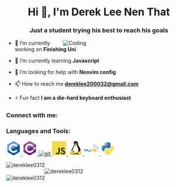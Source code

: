 <h1 align="center">Hi 👋, I'm Derek Lee Nen That</h1>
<h3 align="center">Just a student trying his best to reach his goals</h3>
<img align="right" alt="Coding" width="350" src="https://media4.giphy.com/media/qgQUggAC3Pfv687qPC/giphy.gif?cid=790b76116eb2a8589410f3e114b941ca652418453dc6426a&rid=giphy.gif&ct=g">

- 🔭 I’m currently working on **Finishing Uni**

- 🌱 I’m currently learning **Javascript**

- 🤝 I’m looking for help with **Neovim config**

- 📫 How to reach me **dereklee200032@gmail.com**

- ⚡ Fun fact **I am a die-hard keyboard enthusiast**

<h3 align="left">Connect with me:</h3>
<p align="left">
</p>

<h3 align="left">Languages and Tools:</h3>
<p align="left"> <a href="https://www.cprogramming.com/" target="_blank" rel="noreferrer"> <img src="https://raw.githubusercontent.com/devicons/devicon/master/icons/c/c-original.svg" alt="c" width="40" height="40"/> </a> <a href="https://www.w3schools.com/cs/" target="_blank" rel="noreferrer"> <img src="https://raw.githubusercontent.com/devicons/devicon/master/icons/csharp/csharp-original.svg" alt="csharp" width="40" height="40"/> </a> <a href="https://git-scm.com/" target="_blank" rel="noreferrer"> <img src="https://www.vectorlogo.zone/logos/git-scm/git-scm-icon.svg" alt="git" width="40" height="40"/> </a> <a href="https://developer.mozilla.org/en-US/docs/Web/JavaScript" target="_blank" rel="noreferrer"> <img src="https://raw.githubusercontent.com/devicons/devicon/master/icons/javascript/javascript-original.svg" alt="javascript" width="40" height="40"/> </a> <a href="https://www.linux.org/" target="_blank" rel="noreferrer"> <img src="https://raw.githubusercontent.com/devicons/devicon/master/icons/linux/linux-original.svg" alt="linux" width="40" height="40"/> </a> <a href="https://www.mysql.com/" target="_blank" rel="noreferrer"> <img src="https://raw.githubusercontent.com/devicons/devicon/master/icons/mysql/mysql-original-wordmark.svg" alt="mysql" width="40" height="40"/> </a> <a href="https://www.python.org" target="_blank" rel="noreferrer"> <img src="https://raw.githubusercontent.com/devicons/devicon/master/icons/python/python-original.svg" alt="python" width="40" height="40"/> </a> </p>

<p><img align="left" width="400" src="https://github-readme-streak-stats.herokuapp.com/?user=dereklee0312&" alt="dereklee0312" /></p>

<p>&nbsp;<img align="right" width="400" src="https://github-readme-stats.vercel.app/api?username=dereklee0312&show_icons=true&locale=en" alt="dereklee0312" /></p>

<p><img align="center" width="350" src="https://github-readme-stats.vercel.app/api/top-langs?username=dereklee0312&show_icons=true&locale=en&layout=compact" alt="dereklee0312" /></p>
